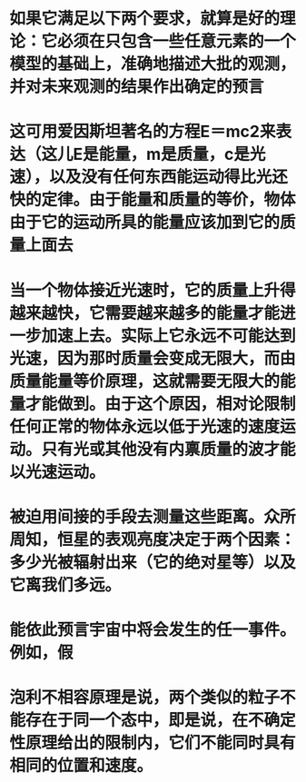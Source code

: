 

如果它满足以下两个要求，就算是好的理论：它必须在只包含一些任意元素的一个模型的基础上，准确地描述大批的观测，并对未来观测的结果作出确定的预言
==========


这可用爱因斯坦著名的方程E＝mc2来表达（这儿E是能量，m是质量，c是光速），以及没有任何东西能运动得比光还快的定律。由于能量和质量的等价，物体由于它的运动所具的能量应该加到它的质量上面去
==========


当一个物体接近光速时，它的质量上升得越来越快，它需要越来越多的能量才能进一步加速上去。实际上它永远不可能达到光速，因为那时质量会变成无限大，而由质量能量等价原理，这就需要无限大的能量才能做到。由于这个原因，相对论限制任何正常的物体永远以低于光速的速度运动。只有光或其他没有内禀质量的波才能以光速运动。
==========


被迫用间接的手段去测量这些距离。众所周知，恒星的表观亮度决定于两个因素：多少光被辐射出来（它的绝对星等）以及它离我们多远。
==========


能依此预言宇宙中将会发生的任一事件。例如，假
==========


泡利不相容原理是说，两个类似的粒子不能存在于同一个态中，即是说，在不确定性原理给出的限制内，它们不能同时具有相同的位置和速度。
==========